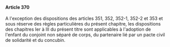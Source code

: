 #### Article 370

A l'exception des dispositions des articles 351, 352, 352-1, 352-2 et 353 et sous réserve des règles particulières du présent chapitre, les dispositions des chapitres Ier à III du présent titre sont applicables à l'adoption de l'enfant du conjoint non séparé de corps, du partenaire lié par un pacte civil de solidarité et du concubin.

